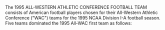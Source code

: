 The 1995 ALL-WESTERN ATHLETIC CONFERENCE FOOTBALL TEAM consists of American football players chosen for their All-Western Athletic Conference ("WAC") teams for the 1995 NCAA Division I-A football season. Five teams dominated the 1995 All-WAC first team as follows:
